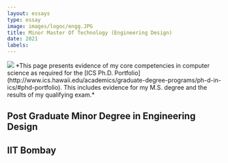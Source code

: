 ```yaml
---
layout: essays  
type: essay
image: images/logoc/engg.JPG
title: Minor Master Of Technology (Engineering Design) 
date: 2021 
labels:
---
```


<img class="ui image" src="{{ site.baseurl }}/images/logoc/engg.JPG ">
*This page presents evidence of my core competencies in computer science as required for the [ICS Ph.D. Portfolio](http://www.ics.hawaii.edu/academics/graduate-degree-programs/ph-d-in-ics/#phd-portfolio). This includes evidence for my M.S. degree and the results of my qualifying exam.*

## Post Graduate Minor Degree in Engineering Design
## IIT Bombay
